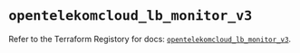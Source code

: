 # `opentelekomcloud_lb_monitor_v3`

Refer to the Terraform Registory for docs: [`opentelekomcloud_lb_monitor_v3`](https://registry.terraform.io/providers/opentelekomcloud/opentelekomcloud/1.35.4/docs/resources/lb_monitor_v3).
